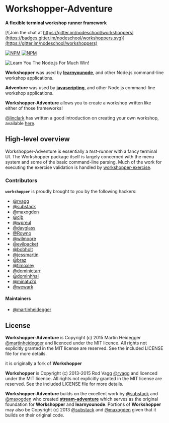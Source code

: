 # Workshopper-Adventure

**A flexible terminal workshop runner framework**

[![Join the chat at https://gitter.im/nodeschool/workshoppers](https://badges.gitter.im/nodeschool/workshoppers.svg)](https://gitter.im/nodeschool/workshoppers)


[![NPM](https://nodei.co/npm/workshopper-adventure.png?downloads=true&downloadRank=true&stars=true)](https://nodei.co/npm/workshopper-adventure/) [![NPM](https://nodei.co/npm-dl/workshopper-adventure.png?months=3&height=3)](https://nodei.co/npm/workshopper-adventure/)

![Learn You The Node.js For Much Win!](https://raw.github.com/rvagg/learnyounode/master/learnyounode.png)

**Workshopper** was used by **[learnyounode](https://github.com/rvagg/learnyounode)**, and other Node.js command-line workshop applications.

**Adventure** was used by **[javascripting](https://github.com/sethvincent/javascripting)**, and other Node.js command-line workshop applications.

**Workshopper-Adventure** allows you to create a workshop written
like either of those frameworks!

[@linclark](https://github.com/linclark) has written a good introduction on creating your own workshop, available [here](https://github.com/linclark/lin-clark.com/blob/master/content/blog/2014/07/01/authoring-nodejs-workshopper-lessons.md).

## High-level overview

Workshopper-Adventure is essentially a *test-runner* with a fancy terminal UI. The Workshopper package itself is largely concerned with the menu system and some of the basic command-line parsing. Much of the work for executing the exercise validation is handled by [workshopper-exercise](http://github.com/rvagg/workshopper-exercise).


### Contributors

<b><code>workshopper</code></b> is proudly brought to you by the following hackers:

* [@rvagg](https://github.com/rvagg)
* [@substack](https://github.com/substack)
* [@maxogden](https://github.com/maxogden)
* [@cjb](https://github.com/cjb)
* [@wpreul](https://github.com/wpreul)
* [@davglass](https://github.com/davglass)
* [@Rowno](https://github.com/Rowno)
* [@wilmoore](https://github.com/wilmoore)
* [@evilpacket](https://github.com/evilpacket)
* [@bobholt](https://github.com/bobholt)
* [@jessmartin](https://github.com/jessmartin)
* [@braz](https://github.com/braz)
* [@timoxley](https://github.com/timoxley)
* [@dominictarr](https://github.com/dominictarr)
* [@dominhhai](https://github.com/dominhhai)
* [@minatu2d](https://github.com/minatu2d)
* [@wewark](https://github.com/wewark)

#### Maintainers

* [@martinheidegger](https://github.com/martinheidegger)


## License

**Workshopper-Adventure** is Copyright (c) 2015 Martin Heidegger [@martinheidegger](https://github.com/martinheidegger) and licenced under the MIT licence. All rights not explicitly granted in the MIT license are reserved. See the included LICENSE file for more details.

it is originally a fork of **Workshopper**

**Workshopper** is Copyright (c) 2013-2015 Rod Vagg [@rvagg](https://twitter.com/rvagg) and licenced under the MIT licence. All rights not explicitly granted in the MIT license are reserved. See the included LICENSE file for more details.

**Workshopper-Adventure** builds on the excellent work by [@substack](https://github.com/substack) and [@maxogden](https://github.com/maxogden) who created **[stream-adventure](https://github.com/substack/stream-adventure)** which serves as the original foundation for **Workshopper** and **learnyounode**. Portions of **Workshopper** may also be Copyright (c) 2013 [@substack](https://github.com/substack) and [@maxogden](https://github.com/maxogden) given that it builds on their original code.
